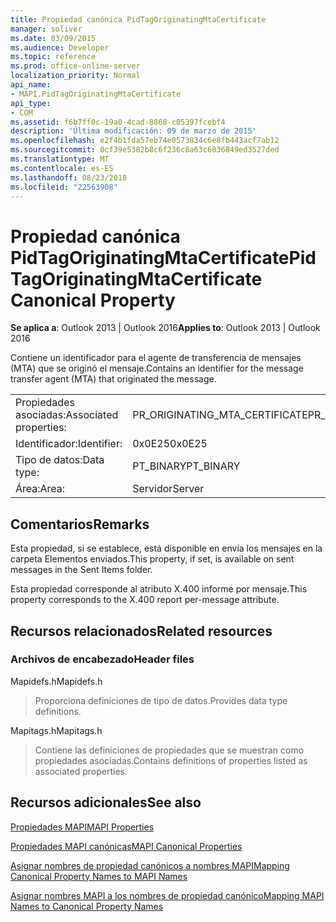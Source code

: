 ```yaml
---
title: Propiedad canónica PidTagOriginatingMtaCertificate
manager: soliver
ms.date: 03/09/2015
ms.audience: Developer
ms.topic: reference
ms.prod: office-online-server
localization_priority: Normal
api_name:
- MAPI.PidTagOriginatingMtaCertificate
api_type:
- COM
ms.assetid: f6b7ff0c-19a0-4cad-8868-c05397fcebf4
description: 'Última modificación: 09 de marzo de 2015'
ms.openlocfilehash: e2f4b1fda57eb74e0573834c6e8fb443acf7ab12
ms.sourcegitcommit: 0cf39e5382b8c6f236c8a63c6036849ed3527ded
ms.translationtype: MT
ms.contentlocale: es-ES
ms.lasthandoff: 08/23/2018
ms.locfileid: "22563908"
---
```

# <a name="pidtagoriginatingmtacertificate-canonical-property"></a><span data-ttu-id="a4cea-103">Propiedad canónica PidTagOriginatingMtaCertificate</span><span class="sxs-lookup"><span data-stu-id="a4cea-103">PidTagOriginatingMtaCertificate Canonical Property</span></span>

  
  
<span data-ttu-id="a4cea-104">**Se aplica a**: Outlook 2013 | Outlook 2016</span><span class="sxs-lookup"><span data-stu-id="a4cea-104">**Applies to**: Outlook 2013 | Outlook 2016</span></span> 
  
<span data-ttu-id="a4cea-105">Contiene un identificador para el agente de transferencia de mensajes (MTA) que se originó el mensaje.</span><span class="sxs-lookup"><span data-stu-id="a4cea-105">Contains an identifier for the message transfer agent (MTA) that originated the message.</span></span>
  
|||
|:-----|:-----|
|<span data-ttu-id="a4cea-106">Propiedades asociadas:</span><span class="sxs-lookup"><span data-stu-id="a4cea-106">Associated properties:</span></span>  <br/> |<span data-ttu-id="a4cea-107">PR_ORIGINATING_MTA_CERTIFICATE</span><span class="sxs-lookup"><span data-stu-id="a4cea-107">PR_ORIGINATING_MTA_CERTIFICATE</span></span>  <br/> |
|<span data-ttu-id="a4cea-108">Identificador:</span><span class="sxs-lookup"><span data-stu-id="a4cea-108">Identifier:</span></span>  <br/> |<span data-ttu-id="a4cea-109">0x0E25</span><span class="sxs-lookup"><span data-stu-id="a4cea-109">0x0E25</span></span>  <br/> |
|<span data-ttu-id="a4cea-110">Tipo de datos:</span><span class="sxs-lookup"><span data-stu-id="a4cea-110">Data type:</span></span>  <br/> |<span data-ttu-id="a4cea-111">PT_BINARY</span><span class="sxs-lookup"><span data-stu-id="a4cea-111">PT_BINARY</span></span>  <br/> |
|<span data-ttu-id="a4cea-112">Área:</span><span class="sxs-lookup"><span data-stu-id="a4cea-112">Area:</span></span>  <br/> |<span data-ttu-id="a4cea-113">Servidor</span><span class="sxs-lookup"><span data-stu-id="a4cea-113">Server</span></span>  <br/> |
   
## <a name="remarks"></a><span data-ttu-id="a4cea-114">Comentarios</span><span class="sxs-lookup"><span data-stu-id="a4cea-114">Remarks</span></span>

<span data-ttu-id="a4cea-115">Esta propiedad, si se establece, está disponible en envía los mensajes en la carpeta Elementos enviados.</span><span class="sxs-lookup"><span data-stu-id="a4cea-115">This property, if set, is available on sent messages in the Sent Items folder.</span></span>
  
<span data-ttu-id="a4cea-116">Esta propiedad corresponde al atributo X.400 informe por mensaje.</span><span class="sxs-lookup"><span data-stu-id="a4cea-116">This property corresponds to the X.400 report per-message attribute.</span></span>
  
## <a name="related-resources"></a><span data-ttu-id="a4cea-117">Recursos relacionados</span><span class="sxs-lookup"><span data-stu-id="a4cea-117">Related resources</span></span>

### <a name="header-files"></a><span data-ttu-id="a4cea-118">Archivos de encabezado</span><span class="sxs-lookup"><span data-stu-id="a4cea-118">Header files</span></span>

<span data-ttu-id="a4cea-119">Mapidefs.h</span><span class="sxs-lookup"><span data-stu-id="a4cea-119">Mapidefs.h</span></span>
  
> <span data-ttu-id="a4cea-120">Proporciona definiciones de tipo de datos.</span><span class="sxs-lookup"><span data-stu-id="a4cea-120">Provides data type definitions.</span></span>
    
<span data-ttu-id="a4cea-121">Mapitags.h</span><span class="sxs-lookup"><span data-stu-id="a4cea-121">Mapitags.h</span></span>
  
> <span data-ttu-id="a4cea-122">Contiene las definiciones de propiedades que se muestran como propiedades asociadas.</span><span class="sxs-lookup"><span data-stu-id="a4cea-122">Contains definitions of properties listed as associated properties.</span></span>
    
## <a name="see-also"></a><span data-ttu-id="a4cea-123">Recursos adicionales</span><span class="sxs-lookup"><span data-stu-id="a4cea-123">See also</span></span>



[<span data-ttu-id="a4cea-124">Propiedades MAPI</span><span class="sxs-lookup"><span data-stu-id="a4cea-124">MAPI Properties</span></span>](mapi-properties.md)
  
[<span data-ttu-id="a4cea-125">Propiedades MAPI canónicas</span><span class="sxs-lookup"><span data-stu-id="a4cea-125">MAPI Canonical Properties</span></span>](mapi-canonical-properties.md)
  
[<span data-ttu-id="a4cea-126">Asignar nombres de propiedad canónicos a nombres MAPI</span><span class="sxs-lookup"><span data-stu-id="a4cea-126">Mapping Canonical Property Names to MAPI Names</span></span>](mapping-canonical-property-names-to-mapi-names.md)
  
[<span data-ttu-id="a4cea-127">Asignar nombres MAPI a los nombres de propiedad canónico</span><span class="sxs-lookup"><span data-stu-id="a4cea-127">Mapping MAPI Names to Canonical Property Names</span></span>](mapping-mapi-names-to-canonical-property-names.md)


